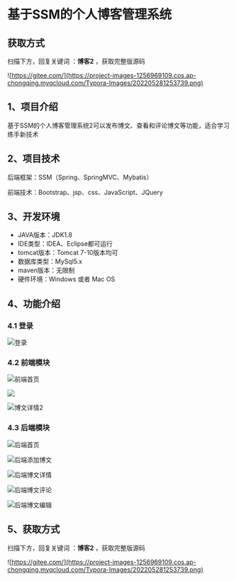 # 基于SSM的个人博客管理系统

## 获取方式

扫描下方，回复关键词  ：**博客2** ，获取完整版源码

![https://gitee.com/](https://project-images-1256969109.cos.ap-chongqing.myqcloud.com/Typora-Images/202205281253739.png)

## 1、项目介绍

基于SSM的个人博客管理系统2可以发布博文、查看和评论博文等功能，适合学习练手新技术


## 2、项目技术

后端框架：SSM（Spring、SpringMVC、Mybatis）

前端技术：Bootstrap、jsp、css、JavaScript、JQuery

## 3、开发环境

- JAVA版本：JDK1.8
- IDE类型：IDEA、Eclipse都可运行
- tomcat版本：Tomcat 7-10版本均可
- 数据库类型：MySql5.x
- maven版本：无限制
- 硬件环境：Windows 或者 Mac OS


## 4、功能介绍

### 4.1 登录

![登录](https://project-images-1256969109.cos.ap-chongqing.myqcloud.com/Typora-Images/202207312304280.jpg)

### 4.2 前端模块

![前端首页](https://project-images-1256969109.cos.ap-chongqing.myqcloud.com/Typora-Images/202207312305473.jpg)

![](https://project-images-1256969109.cos.ap-chongqing.myqcloud.com/Typora-Images/202207312305500.jpeg)

![博文详情2](https://project-images-1256969109.cos.ap-chongqing.myqcloud.com/Typora-Images/202207312305160.jpg)

### 4.3 后端模块

![后端首页](https://project-images-1256969109.cos.ap-chongqing.myqcloud.com/Typora-Images/202207312305895.jpg)

![后端添加博文](https://project-images-1256969109.cos.ap-chongqing.myqcloud.com/Typora-Images/202207312305134.jpg)

![后端博文详情](https://project-images-1256969109.cos.ap-chongqing.myqcloud.com/Typora-Images/202207312305957.jpg)

![后端博文评论](https://project-images-1256969109.cos.ap-chongqing.myqcloud.com/Typora-Images/202207312305808.jpg)

![后端博文编辑](https://project-images-1256969109.cos.ap-chongqing.myqcloud.com/Typora-Images/202207312305767.jpg)

## 5、获取方式

扫描下方，回复关键词  ：**博客2** ，获取完整版源码



![https://gitee.com/](https://project-images-1256969109.cos.ap-chongqing.myqcloud.com/Typora-Images/202205281253739.png)

